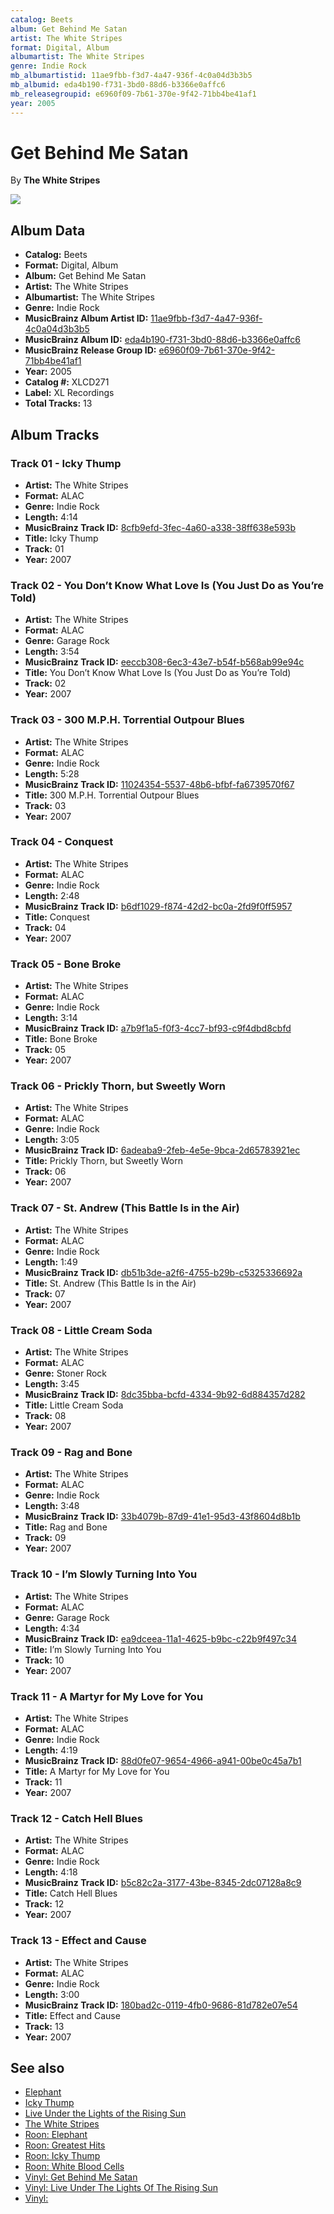 ```yaml
---
catalog: Beets
album: Get Behind Me Satan
artist: The White Stripes
format: Digital, Album
albumartist: The White Stripes
genre: Indie Rock
mb_albumartistid: 11ae9fbb-f3d7-4a47-936f-4c0a04d3b3b5
mb_albumid: eda4b190-f731-3bd0-88d6-b3366e0affc6
mb_releasegroupid: e6960f09-7b61-370e-9f42-71bb4be41af1
year: 2005
---
```


# Get Behind Me Satan

By **The White Stripes**

![](../../assets/beetscovers/The_White_Stripes-Get_Behind_Me_Satan.jpg)

## Album Data

- **Catalog:** Beets
- **Format:** Digital, Album
- **Album:** Get Behind Me Satan
- **Artist:** The White Stripes
- **Albumartist:** The White Stripes
- **Genre:** Indie Rock
- **MusicBrainz Album Artist ID:** [11ae9fbb-f3d7-4a47-936f-4c0a04d3b3b5](https://musicbrainz.org/artist/11ae9fbb-f3d7-4a47-936f-4c0a04d3b3b5)
- **MusicBrainz Album ID:** [eda4b190-f731-3bd0-88d6-b3366e0affc6](https://musicbrainz.org/release/eda4b190-f731-3bd0-88d6-b3366e0affc6)
- **MusicBrainz Release Group ID:** [e6960f09-7b61-370e-9f42-71bb4be41af1](https://musicbrainz.org/release-group/e6960f09-7b61-370e-9f42-71bb4be41af1)
- **Year:** 2005
- **Catalog #:** XLCD271
- **Label:** XL Recordings
- **Total Tracks:** 13

## Album Tracks

### Track 01 - Icky Thump

- **Artist:** The White Stripes
- **Format:** ALAC
- **Genre:** Indie Rock
- **Length:** 4:14
- **MusicBrainz Track ID:** [8cfb9efd-3fec-4a60-a338-38ff638e593b](https://musicbrainz.org/recording/8cfb9efd-3fec-4a60-a338-38ff638e593b)
- **Title:** Icky Thump
- **Track:** 01
- **Year:** 2007

### Track 02 - You Don’t Know What Love Is (You Just Do as You’re Told)

- **Artist:** The White Stripes
- **Format:** ALAC
- **Genre:** Garage Rock
- **Length:** 3:54
- **MusicBrainz Track ID:** [eeccb308-6ec3-43e7-b54f-b568ab99e94c](https://musicbrainz.org/recording/eeccb308-6ec3-43e7-b54f-b568ab99e94c)
- **Title:** You Don’t Know What Love Is (You Just Do as You’re Told)
- **Track:** 02
- **Year:** 2007

### Track 03 - 300 M.P.H. Torrential Outpour Blues

- **Artist:** The White Stripes
- **Format:** ALAC
- **Genre:** Indie Rock
- **Length:** 5:28
- **MusicBrainz Track ID:** [11024354-5537-48b6-bfbf-fa6739570f67](https://musicbrainz.org/recording/11024354-5537-48b6-bfbf-fa6739570f67)
- **Title:** 300 M.P.H. Torrential Outpour Blues
- **Track:** 03
- **Year:** 2007

### Track 04 - Conquest

- **Artist:** The White Stripes
- **Format:** ALAC
- **Genre:** Indie Rock
- **Length:** 2:48
- **MusicBrainz Track ID:** [b6df1029-f874-42d2-bc0a-2fd9f0ff5957](https://musicbrainz.org/recording/b6df1029-f874-42d2-bc0a-2fd9f0ff5957)
- **Title:** Conquest
- **Track:** 04
- **Year:** 2007

### Track 05 - Bone Broke

- **Artist:** The White Stripes
- **Format:** ALAC
- **Genre:** Indie Rock
- **Length:** 3:14
- **MusicBrainz Track ID:** [a7b9f1a5-f0f3-4cc7-bf93-c9f4dbd8cbfd](https://musicbrainz.org/recording/a7b9f1a5-f0f3-4cc7-bf93-c9f4dbd8cbfd)
- **Title:** Bone Broke
- **Track:** 05
- **Year:** 2007

### Track 06 - Prickly Thorn, but Sweetly Worn

- **Artist:** The White Stripes
- **Format:** ALAC
- **Genre:** Indie Rock
- **Length:** 3:05
- **MusicBrainz Track ID:** [6adeaba9-2feb-4e5e-9bca-2d65783921ec](https://musicbrainz.org/recording/6adeaba9-2feb-4e5e-9bca-2d65783921ec)
- **Title:** Prickly Thorn, but Sweetly Worn
- **Track:** 06
- **Year:** 2007

### Track 07 - St. Andrew (This Battle Is in the Air)

- **Artist:** The White Stripes
- **Format:** ALAC
- **Genre:** Indie Rock
- **Length:** 1:49
- **MusicBrainz Track ID:** [db51b3de-a2f6-4755-b29b-c5325336692a](https://musicbrainz.org/recording/db51b3de-a2f6-4755-b29b-c5325336692a)
- **Title:** St. Andrew (This Battle Is in the Air)
- **Track:** 07
- **Year:** 2007

### Track 08 - Little Cream Soda

- **Artist:** The White Stripes
- **Format:** ALAC
- **Genre:** Stoner Rock
- **Length:** 3:45
- **MusicBrainz Track ID:** [8dc35bba-bcfd-4334-9b92-6d884357d282](https://musicbrainz.org/recording/8dc35bba-bcfd-4334-9b92-6d884357d282)
- **Title:** Little Cream Soda
- **Track:** 08
- **Year:** 2007

### Track 09 - Rag and Bone

- **Artist:** The White Stripes
- **Format:** ALAC
- **Genre:** Indie Rock
- **Length:** 3:48
- **MusicBrainz Track ID:** [33b4079b-87d9-41e1-95d3-43f8604d8b1b](https://musicbrainz.org/recording/33b4079b-87d9-41e1-95d3-43f8604d8b1b)
- **Title:** Rag and Bone
- **Track:** 09
- **Year:** 2007

### Track 10 - I’m Slowly Turning Into You

- **Artist:** The White Stripes
- **Format:** ALAC
- **Genre:** Garage Rock
- **Length:** 4:34
- **MusicBrainz Track ID:** [ea9dceea-11a1-4625-b9bc-c22b9f497c34](https://musicbrainz.org/recording/ea9dceea-11a1-4625-b9bc-c22b9f497c34)
- **Title:** I’m Slowly Turning Into You
- **Track:** 10
- **Year:** 2007

### Track 11 - A Martyr for My Love for You

- **Artist:** The White Stripes
- **Format:** ALAC
- **Genre:** Indie Rock
- **Length:** 4:19
- **MusicBrainz Track ID:** [88d0fe07-9654-4966-a941-00be0c45a7b1](https://musicbrainz.org/recording/88d0fe07-9654-4966-a941-00be0c45a7b1)
- **Title:** A Martyr for My Love for You
- **Track:** 11
- **Year:** 2007

### Track 12 - Catch Hell Blues

- **Artist:** The White Stripes
- **Format:** ALAC
- **Genre:** Indie Rock
- **Length:** 4:18
- **MusicBrainz Track ID:** [b5c82c2a-3177-43be-8345-2dc07128a8c9](https://musicbrainz.org/recording/b5c82c2a-3177-43be-8345-2dc07128a8c9)
- **Title:** Catch Hell Blues
- **Track:** 12
- **Year:** 2007

### Track 13 - Effect and Cause

- **Artist:** The White Stripes
- **Format:** ALAC
- **Genre:** Indie Rock
- **Length:** 3:00
- **MusicBrainz Track ID:** [180bad2c-0119-4fb0-9686-81d782e07e54](https://musicbrainz.org/recording/180bad2c-0119-4fb0-9686-81d782e07e54)
- **Title:** Effect and Cause
- **Track:** 13
- **Year:** 2007


## See also

- [Elephant](Elephant.md)
- [Icky Thump](Icky_Thump.md)
- [Live Under the Lights of the Rising Sun](Live_Under_the_Lights_of_the_Rising_Sun.md)
- [The White Stripes](The_White_Stripes.md)
- [Roon: Elephant](../../Roon/The_White_Stripes/Elephant.md)
- [Roon: Greatest Hits](../../Roon/The_White_Stripes/Greatest_Hits.md)
- [Roon: Icky Thump](../../Roon/The_White_Stripes/Icky_Thump.md)
- [Roon: White Blood Cells](../../Roon/The_White_Stripes/White_Blood_Cells.md)
- [Vinyl: Get Behind Me Satan](../../Vinyl/The_White_Stripes/Get_Behind_Me_Satan.md)
- [Vinyl: Live Under The Lights Of The Rising Sun](../../Vinyl/The_White_Stripes/Live_Under_The_Lights_Of_The_Rising_Sun.md)
- [Vinyl: ](../../Vinyl/The_White_Stripes/The_White_Stripes.md)
